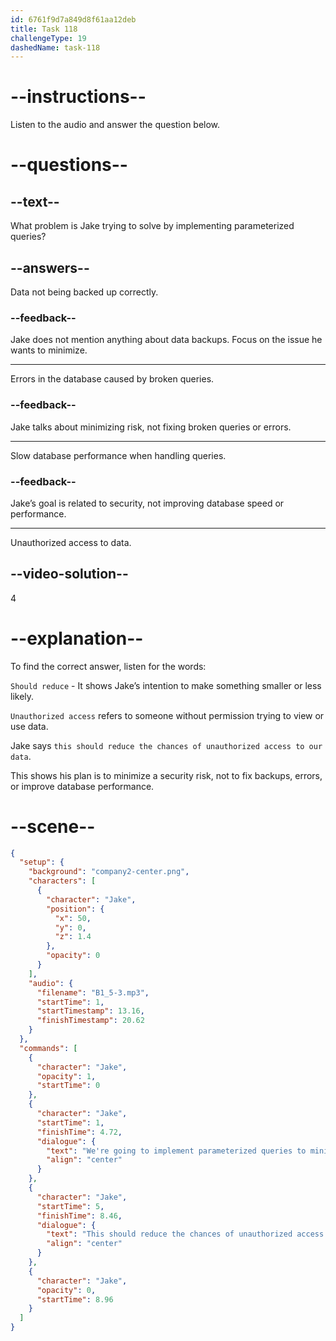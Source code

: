 ```yaml
---
id: 6761f9d7a849d8f61aa12deb
title: Task 118
challengeType: 19
dashedName: task-118
---
```

<!-- (audio) Jake: We're going to implement parameterized queries to minimize the risk. This should reduce the chances of unauthorized access to our data. -->

# --instructions--

Listen to the audio and answer the question below.

# --questions--

## --text--

What problem is Jake trying to solve by implementing parameterized queries?

## --answers--

Data not being backed up correctly.

### --feedback--

Jake does not mention anything about data backups. Focus on the issue he wants to minimize.

---

Errors in the database caused by broken queries.

### --feedback--

Jake talks about minimizing risk, not fixing broken queries or errors.

---

Slow database performance when handling queries.

### --feedback--

Jake’s goal is related to security, not improving database speed or performance.

---

Unauthorized access to data.

## --video-solution--

4

# --explanation--

To find the correct answer, listen for the words:  

`Should reduce` - It shows Jake’s intention to make something smaller or less likely.  

`Unauthorized access` refers to someone without permission trying to view or use data.  

Jake says `this should reduce the chances of unauthorized access to our data`. 

This shows his plan is to minimize a security risk, not to fix backups, errors, or improve database performance.

# --scene--

```json
{
  "setup": {
    "background": "company2-center.png",
    "characters": [
      {
        "character": "Jake",
        "position": {
          "x": 50,
          "y": 0,
          "z": 1.4
        },
        "opacity": 0
      }
    ],
    "audio": {
      "filename": "B1_5-3.mp3",
      "startTime": 1,
      "startTimestamp": 13.16,
      "finishTimestamp": 20.62
    }
  },
  "commands": [
    {
      "character": "Jake",
      "opacity": 1,
      "startTime": 0
    },
    {
      "character": "Jake",
      "startTime": 1,
      "finishTime": 4.72,
      "dialogue": {
        "text": "We're going to implement parameterized queries to minimize the risk.",
        "align": "center"
      }
    },
    {
      "character": "Jake",
      "startTime": 5,
      "finishTime": 8.46,
      "dialogue": {
        "text": "This should reduce the chances of unauthorized access to our data.",
        "align": "center"
      }
    },
    {
      "character": "Jake",
      "opacity": 0,
      "startTime": 8.96
    }
  ]
}
```

